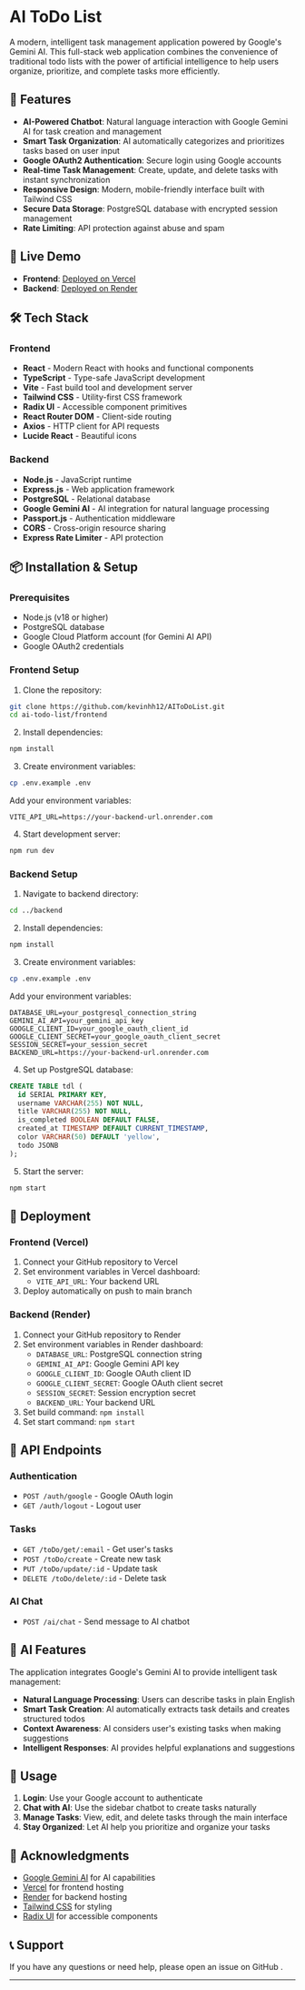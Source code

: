 # AI ToDo List

A modern, intelligent task management application powered by Google's Gemini AI. This full-stack web application combines the convenience of traditional todo lists with the power of artificial intelligence to help users organize, prioritize, and complete tasks more efficiently.

## 🌟 Features

- **AI-Powered Chatbot**: Natural language interaction with Google Gemini AI for task creation and management
- **Smart Task Organization**: AI automatically categorizes and prioritizes tasks based on user input
- **Google OAuth2 Authentication**: Secure login using Google accounts
- **Real-time Task Management**: Create, update, and delete tasks with instant synchronization
- **Responsive Design**: Modern, mobile-friendly interface built with Tailwind CSS
- **Secure Data Storage**: PostgreSQL database with encrypted session management
- **Rate Limiting**: API protection against abuse and spam

## 🚀 Live Demo

- **Frontend**: [Deployed on Vercel](https://your-frontend-url.vercel.app)
- **Backend**: [Deployed on Render](https://your-backend-url.onrender.com)

## 🛠️ Tech Stack

### Frontend
- **React** - Modern React with hooks and functional components
- **TypeScript** - Type-safe JavaScript development
- **Vite** - Fast build tool and development server
- **Tailwind CSS** - Utility-first CSS framework
- **Radix UI** - Accessible component primitives
- **React Router DOM** - Client-side routing
- **Axios** - HTTP client for API requests
- **Lucide React** - Beautiful icons


### Backend
- **Node.js** - JavaScript runtime
- **Express.js** - Web application framework
- **PostgreSQL** - Relational database
- **Google Gemini AI** - AI integration for natural language processing
- **Passport.js** - Authentication middleware
- **CORS** - Cross-origin resource sharing
- **Express Rate Limiter** - API protection

## 📦 Installation & Setup

### Prerequisites
- Node.js (v18 or higher)
- PostgreSQL database
- Google Cloud Platform account (for Gemini AI API)
- Google OAuth2 credentials

### Frontend Setup

1. Clone the repository:
```bash
git clone https://github.com/kevinhh12/AIToDoList.git
cd ai-todo-list/frontend
```

2. Install dependencies:
```bash
npm install
```

3. Create environment variables:
```bash
cp .env.example .env
```

Add your environment variables:
```env
VITE_API_URL=https://your-backend-url.onrender.com
```

4. Start development server:
```bash
npm run dev
```

### Backend Setup

1. Navigate to backend directory:
```bash
cd ../backend
```

2. Install dependencies:
```bash
npm install
```

3. Create environment variables:
```bash
cp .env.example .env
```

Add your environment variables:
```env
DATABASE_URL=your_postgresql_connection_string
GEMINI_AI_API=your_gemini_api_key
GOOGLE_CLIENT_ID=your_google_oauth_client_id
GOOGLE_CLIENT_SECRET=your_google_oauth_client_secret
SESSION_SECRET=your_session_secret
BACKEND_URL=https://your-backend-url.onrender.com
```

4. Set up PostgreSQL database:
```sql
CREATE TABLE tdl (
  id SERIAL PRIMARY KEY,
  username VARCHAR(255) NOT NULL,
  title VARCHAR(255) NOT NULL,
  is_completed BOOLEAN DEFAULT FALSE,
  created_at TIMESTAMP DEFAULT CURRENT_TIMESTAMP,
  color VARCHAR(50) DEFAULT 'yellow',
  todo JSONB
);
```

5. Start the server:
```bash
npm start
```

## 🚀 Deployment

### Frontend (Vercel)

1. Connect your GitHub repository to Vercel
2. Set environment variables in Vercel dashboard:
   - `VITE_API_URL`: Your backend URL
3. Deploy automatically on push to main branch

### Backend (Render)

1. Connect your GitHub repository to Render
2. Set environment variables in Render dashboard:
   - `DATABASE_URL`: PostgreSQL connection string
   - `GEMINI_AI_API`: Google Gemini API key
   - `GOOGLE_CLIENT_ID`: Google OAuth client ID
   - `GOOGLE_CLIENT_SECRET`: Google OAuth client secret
   - `SESSION_SECRET`: Session encryption secret
   - `BACKEND_URL`: Your backend URL
3. Set build command: `npm install`
4. Set start command: `npm start`

## 🔧 API Endpoints

### Authentication
- `POST /auth/google` - Google OAuth login
- `GET /auth/logout` - Logout user

### Tasks
- `GET /toDo/get/:email` - Get user's tasks
- `POST /toDo/create` - Create new task
- `PUT /toDo/update/:id` - Update task
- `DELETE /toDo/delete/:id` - Delete task

### AI Chat
- `POST /ai/chat` - Send message to AI chatbot

## 🤖 AI Features

The application integrates Google's Gemini AI to provide intelligent task management:

- **Natural Language Processing**: Users can describe tasks in plain English
- **Smart Task Creation**: AI automatically extracts task details and creates structured todos
- **Context Awareness**: AI considers user's existing tasks when making suggestions
- **Intelligent Responses**: AI provides helpful explanations and suggestions

## 📱 Usage

1. **Login**: Use your Google account to authenticate
2. **Chat with AI**: Use the sidebar chatbot to create tasks naturally
3. **Manage Tasks**: View, edit, and delete tasks through the main interface
4. **Stay Organized**: Let AI help you prioritize and organize your tasks


## 🙏 Acknowledgments

- [Google Gemini AI](https://ai.google.dev/) for AI capabilities
- [Vercel](https://vercel.com/) for frontend hosting
- [Render](https://render.com/) for backend hosting
- [Tailwind CSS](https://tailwindcss.com/) for styling
- [Radix UI](https://www.radix-ui.com/) for accessible components

## 📞 Support

If you have any questions or need help, please open an issue on GitHub .

---

